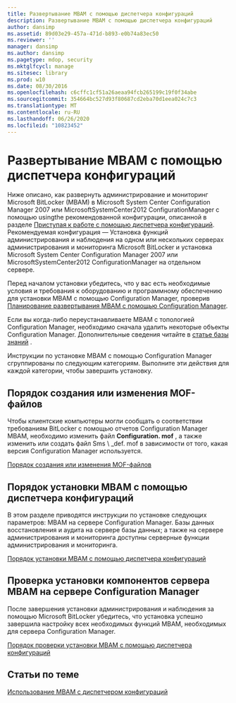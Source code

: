 ```yaml
---
title: Развертывание MBAM с помощью диспетчера конфигураций
description: Развертывание MBAM с помощью диспетчера конфигураций
author: dansimp
ms.assetid: 89d03e29-457a-471d-b893-e0b74a83ec50
ms.reviewer: ''
manager: dansimp
ms.author: dansimp
ms.pagetype: mdop, security
ms.mktglfcycl: manage
ms.sitesec: library
ms.prod: w10
ms.date: 08/30/2016
ms.openlocfilehash: c6cffc1cf51a26aeaa94fcb265199c19f0f34abe
ms.sourcegitcommit: 354664bc527d93f80687cd2eba70d1eea024c7c3
ms.translationtype: MT
ms.contentlocale: ru-RU
ms.lasthandoff: 06/26/2020
ms.locfileid: "10823452"
---
```

# Развертывание MBAM с помощью диспетчера конфигураций


Ниже описано, как развернуть администрирование и мониторинг Microsoft BitLocker (MBAM) в Microsoft System Center Configuration Manager 2007 или MicrosoftSystemCenter2012 ConfigurationManager с помощью usingthe рекомендованной конфигурации, описанной в разделе [Приступая к работе с помощью диспетчера конфигураций](getting-started---using-mbam-with-configuration-manager.md). Рекомендуемая конфигурация — Установка функций администрирования и наблюдения на одном или нескольких серверах администрирования и мониторинга Microsoft BitLocker и установка Microsoft System Center Configuration Manager 2007 или MicrosoftSystemCenter2012 ConfigurationManager на отдельном сервере.

Перед началом установки убедитесь, что у вас есть необходимые условия и требования к оборудованию и программному обеспечению для установки MBAM с помощью Configuration Manager, проверив [Планирование развертывания MBAM с помощью Configuration Manager](planning-to-deploy-mbam-with-configuration-manager-2.md).

Если вы когда-либо переустанавливаете MBAM с топологией Configuration Manager, необходимо сначала удалить некоторые объекты Configuration Manager. Дополнительные сведения читайте в [статье базы знаний](https://go.microsoft.com/fwlink/?LinkId=286306) .

Инструкции по установке MBAM с помощью Configuration Manager сгруппированы по следующим категориям. Выполните эти действия для каждой категории, чтобы завершить установку.

## Порядок создания или изменения MOF-файлов


Чтобы клиентские компьютеры могли сообщать о соответствии требованиям BitLocker с помощью отчетов Configuration Manager MBAM, необходимо изменить файл **Configuration. mof** , а также изменить или создать файл Sms \ _def. mof в зависимости от того, какая версия Configuration Manager используется.

[Порядок создания или изменения MOF-файлов](how-to-create-or-edit-the-mof-files.md)

## Порядок установки MBAM с помощью диспетчера конфигураций


В этом разделе приводятся инструкции по установке следующих параметров: MBAM на сервере Configuration Manager. Базы данных восстановления и аудита на сервере базы данных; а также на сервере администрирования и мониторинга доступны серверные функции администрирования и мониторинга.

[Порядок установки MBAM с помощью диспетчера конфигураций](how-to-install-mbam-with-configuration-manager.md)

## Проверка установки компонентов сервера MBAM на сервере Configuration Manager


После завершения установки администрирования и наблюдения за помощью Microsoft BitLocker убедитесь, что установка успешно завершила настройку всех необходимых функций MBAM, необходимых для сервера Configuration Manager.

[Порядок проверки установки MBAM с помощью диспетчера конфигураций](how-to-validate-the-mbam-installation-with-configuration-manager.md)

## Статьи по теме


[Использование MBAM с диспетчером конфигураций](using-mbam-with-configuration-manager.md)

 

 





